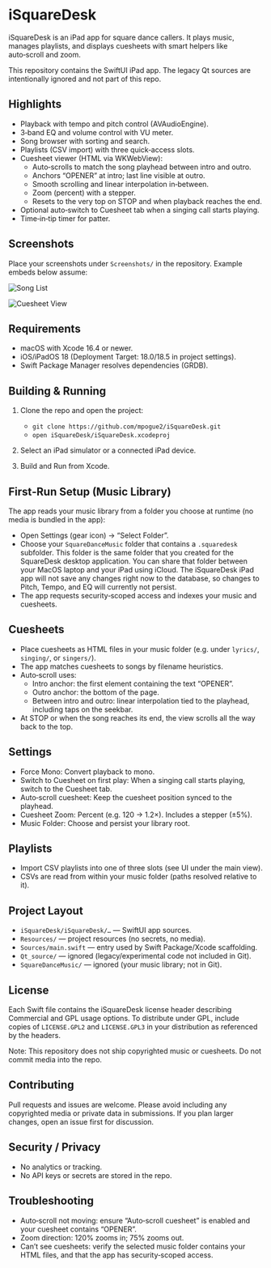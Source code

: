 # iSquareDesk

iSquareDesk is an iPad app for square dance callers. It plays music, manages playlists, and displays cuesheets with smart helpers like auto‑scroll and zoom.

This repository contains the SwiftUI iPad app. The legacy Qt sources are intentionally ignored and not part of this repo.

## Highlights

- Playback with tempo and pitch control (AVAudioEngine).
- 3‑band EQ and volume control with VU meter.
- Song browser with sorting and search.
- Playlists (CSV import) with three quick‑access slots.
- Cuesheet viewer (HTML via WKWebView):
  - Auto‑scrolls to match the song playhead between intro and outro.
  - Anchors “OPENER” at intro; last line visible at outro.
  - Smooth scrolling and linear interpolation in‑between.
  - Zoom (percent) with a stepper.
  - Resets to the very top on STOP and when playback reaches the end.
- Optional auto‑switch to Cuesheet tab when a singing call starts playing.
- Time‑in‑tip timer for patter.

## Screenshots

Place your screenshots under `Screenshots/` in the repository. Example embeds below assume:

![Song List](Screenshots/01-song-list.png)

![Cuesheet View](Screenshots/02-cuesheet.png)

## Requirements

- macOS with Xcode 16.4 or newer.
- iOS/iPadOS 18 (Deployment Target: 18.0/18.5 in project settings).
- Swift Package Manager resolves dependencies (GRDB).

## Building & Running

1) Clone the repo and open the project:
   - `git clone https://github.com/mpogue2/iSquareDesk.git`
   - `open iSquareDesk/iSquareDesk.xcodeproj`

2) Select an iPad simulator or a connected iPad device.

3) Build and Run from Xcode.

## First‑Run Setup (Music Library)

The app reads your music library from a folder you choose at runtime (no media is bundled in the app):

- Open Settings (gear icon) → “Select Folder”.
- Choose your `SquareDanceMusic` folder that contains a `.squaredesk` subfolder.  This folder is
    the same folder that you created for the SquareDesk desktop application.  You can share
    that folder between your MacOS laptop and your iPad using iCloud.  The iSquareDesk iPad app
    will not save any changes right now to the database, so changes to Pitch, Tempo, and EQ will
    currently not persist.  
- The app requests security‑scoped access and indexes your music and cuesheets.

## Cuesheets

- Place cuesheets as HTML files in your music folder (e.g. under `lyrics/`, `singing/`, or `singers/`).
- The app matches cuesheets to songs by filename heuristics.
- Auto‑scroll uses:
  - Intro anchor: the first element containing the text “OPENER”.
  - Outro anchor: the bottom of the page.
  - Between intro and outro: linear interpolation tied to the playhead, including taps on the seekbar.
- At STOP or when the song reaches its end, the view scrolls all the way back to the top.

## Settings

- Force Mono: Convert playback to mono.
- Switch to Cuesheet on first play: When a singing call starts playing, switch to the Cuesheet tab.
- Auto‑scroll cuesheet: Keep the cuesheet position synced to the playhead.
- Cuesheet Zoom: Percent (e.g. 120 → 1.2×). Includes a stepper (±5%).
- Music Folder: Choose and persist your library root.

## Playlists

- Import CSV playlists into one of three slots (see UI under the main view).
- CSVs are read from within your music folder (paths resolved relative to it).

## Project Layout

- `iSquareDesk/iSquareDesk/…` — SwiftUI app sources.
- `Resources/` — project resources (no secrets, no media).
- `Sources/main.swift` — entry used by Swift Package/Xcode scaffolding.
- `Qt_source/` — ignored (legacy/experimental code not included in Git).
- `SquareDanceMusic/` — ignored (your music library; not in Git).

## License

Each Swift file contains the iSquareDesk license header describing Commercial and GPL usage options. To distribute under GPL, include copies of `LICENSE.GPL2` and `LICENSE.GPL3` in your distribution as referenced by the headers.

Note: This repository does not ship copyrighted music or cuesheets. Do not commit media into the repo.

## Contributing

Pull requests and issues are welcome. Please avoid including any copyrighted media or private data in submissions. If you plan larger changes, open an issue first for discussion.

## Security / Privacy

- No analytics or tracking.
- No API keys or secrets are stored in the repo.

## Troubleshooting

- Auto‑scroll not moving: ensure “Auto‑scroll cuesheet” is enabled and your cuesheet contains “OPENER”.
- Zoom direction: 120% zooms in; 75% zooms out.
- Can’t see cuesheets: verify the selected music folder contains your HTML files, and that the app has security‑scoped access.
